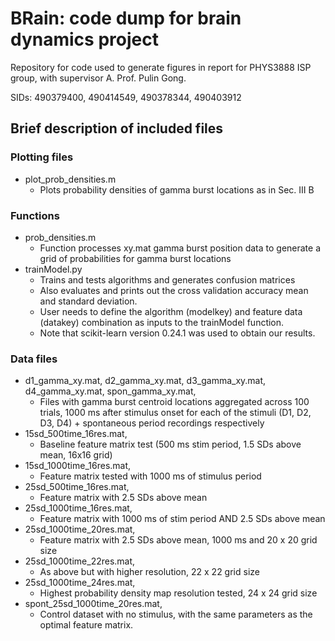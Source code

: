 # BRain: code dump for brain dynamics project

Repository for code used to generate figures in report for PHYS3888 ISP group, with supervisor A. Prof. Pulin Gong.

SIDs: 490379400, 490414549, 490378344, 490403912

## Brief description of included files

### Plotting files
* plot_prob_densities.m
  * Plots probability densities of gamma burst locations as in Sec. III B

### Functions
* prob_densities.m
  * Function processes xy.mat gamma burst position data to generate a grid of probabilities for gamma burst locations
* trainModel.py
  * Trains and tests algorithms and generates confusion matrices
  * Also evaluates and prints out the cross validation accuracy mean and standard deviation.
  * User needs to define the algorithm (modelkey) and feature data (datakey) combination as inputs to the trainModel function.
  * Note that scikit-learn version 0.24.1 was used to obtain our results.

### Data files
* d1_gamma_xy.mat, d2_gamma_xy.mat, d3_gamma_xy.mat, d4_gamma_xy.mat, spon_gamma_xy.mat,
  * Files with gamma burst centroid locations aggregated across 100 trials, 1000 ms after stimulus onset for each of the stimuli (D1, D2, D3, D4) + spontaneous period recordings respectively
* 15sd_500time_16res.mat,
  * Baseline feature matrix test (500 ms stim period, 1.5 SDs above mean, 16x16 grid)
* 15sd_1000time_16res.mat,   
  * Feature matrix tested with 1000 ms of stimulus period
* 25sd_500time_16res.mat,
  * Feature matrix with 2.5 SDs above mean
* 25sd_1000time_16res.mat,
  * Feature matrix with 1000 ms of stim period AND 2.5 SDs above mean
* 25sd_1000time_20res.mat,
  * Feature matrix with 2.5 SDs above mean, 1000 ms and 20 x 20 grid size
* 25sd_1000time_22res.mat,
  * As above but with higher resolution, 22 x 22 grid size
* 25sd_1000time_24res.mat,
  * Highest probability density map resolution tested, 24 x 24 grid size
* spont_25sd_1000time_20res.mat,
  * Control dataset with no stimulus, with the same parameters as the optimal feature matrix.
